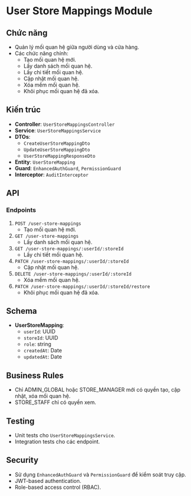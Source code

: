 # User Store Mappings Module

## Chức năng

- Quản lý mối quan hệ giữa người dùng và cửa hàng.
- Các chức năng chính:
  - Tạo mối quan hệ mới.
  - Lấy danh sách mối quan hệ.
  - Lấy chi tiết mối quan hệ.
  - Cập nhật mối quan hệ.
  - Xóa mềm mối quan hệ.
  - Khôi phục mối quan hệ đã xóa.

## Kiến trúc

- **Controller**: `UserStoreMappingsController`
- **Service**: `UserStoreMappingsService`
- **DTOs**:
  - `CreateUserStoreMappingDto`
  - `UpdateUserStoreMappingDto`
  - `UserStoreMappingResponseDto`
- **Entity**: `UserStoreMapping`
- **Guard**: `EnhancedAuthGuard`, `PermissionGuard`
- **Interceptor**: `AuditInterceptor`

## API

### Endpoints

1. `POST /user-store-mappings`
   - Tạo mối quan hệ mới.
2. `GET /user-store-mappings`
   - Lấy danh sách mối quan hệ.
3. `GET /user-store-mappings/:userId/:storeId`
   - Lấy chi tiết mối quan hệ.
4. `PATCH /user-store-mappings/:userId/:storeId`
   - Cập nhật mối quan hệ.
5. `DELETE /user-store-mappings/:userId/:storeId`
   - Xóa mềm mối quan hệ.
6. `PATCH /user-store-mappings/:userId/:storeId/restore`
   - Khôi phục mối quan hệ đã xóa.

## Schema

- **UserStoreMapping**:
  - `userId`: UUID
  - `storeId`: UUID
  - `role`: string
  - `createdAt`: Date
  - `updatedAt`: Date

## Business Rules

- Chỉ ADMIN_GLOBAL hoặc STORE_MANAGER mới có quyền tạo, cập nhật, xóa mối quan hệ.
- STORE_STAFF chỉ có quyền xem.

## Testing

- Unit tests cho `UserStoreMappingsService`.
- Integration tests cho các endpoint.

## Security

- Sử dụng `EnhancedAuthGuard` và `PermissionGuard` để kiểm soát truy cập.
- JWT-based authentication.
- Role-based access control (RBAC).
